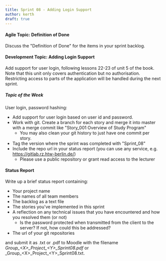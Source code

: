 ```yaml
---
title: Sprint 08 - Adding Login Support
author: kerth
draft: true
---
```


#### Agile Topic: Definition of Done

Discuss the "Definition of Done" for the items in your sprint backlog.

#### Development Topic: Adding Login Support

Add support for user login, following lessons 22-23 of unit 5 of the book. Note that this unit only covers authentication
but no authorisation. Restricting access to parts of the application will be handled during the next sprint.

##### Topic of the Week

User login, password hashing:

- Add support for user login based on user id and password.
- Work with git. Create a branch for each story and merge it into master with a merge commit like "Story_001 Overview of Study Program"
  - You may also clean your git history to just have one commit per story.
- Tag the version where the sprint was completed with "Sprint_08"
- Include the repo url in your status report (you can use any service, e.g. https://gitlab.rz.htw-berlin.de/)
  - Please use a public repository or grant read access to the lecturer

#### Status Report

Write up a brief status report containing:

- Your project name
- The names of all team members
- The backlog as a text file
- The stories you've implemented in this sprint
- A reflection on any technical issues that you have encountered and how you resolved them (or not)
  - Is the password protected when transmitted from the client to the server? If not, how could this be addressed?
- The url of your git repositories

and submit it as .txt or .pdf to Moodle with the filename _Group\_\<X\>\_Project\_\<Y\>\_Sprint08.pdf_ or
_Group\_\<X\>\_Project\_\<Y\>\_Sprint08.txt.
